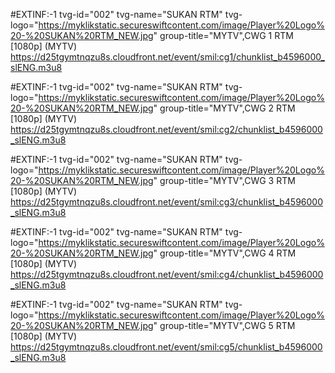 #EXTINF:-1 tvg-id="002" tvg-name="SUKAN RTM" tvg-logo="https://myklikstatic.secureswiftcontent.com/image/Player%20Logo%20-%20SUKAN%20RTM_NEW.jpg" group-title="MYTV",CWG 1 RTM [1080p] (MYTV)
https://d25tgymtnqzu8s.cloudfront.net/event/smil:cg1/chunklist_b4596000_slENG.m3u8

#EXTINF:-1 tvg-id="002" tvg-name="SUKAN RTM" tvg-logo="https://myklikstatic.secureswiftcontent.com/image/Player%20Logo%20-%20SUKAN%20RTM_NEW.jpg" group-title="MYTV",CWG 2 RTM [1080p] (MYTV)
https://d25tgymtnqzu8s.cloudfront.net/event/smil:cg2/chunklist_b4596000_slENG.m3u8

#EXTINF:-1 tvg-id="002" tvg-name="SUKAN RTM" tvg-logo="https://myklikstatic.secureswiftcontent.com/image/Player%20Logo%20-%20SUKAN%20RTM_NEW.jpg" group-title="MYTV",CWG 3 RTM [1080p] (MYTV)
https://d25tgymtnqzu8s.cloudfront.net/event/smil:cg3/chunklist_b4596000_slENG.m3u8

#EXTINF:-1 tvg-id="002" tvg-name="SUKAN RTM" tvg-logo="https://myklikstatic.secureswiftcontent.com/image/Player%20Logo%20-%20SUKAN%20RTM_NEW.jpg" group-title="MYTV",CWG 4 RTM [1080p] (MYTV)
https://d25tgymtnqzu8s.cloudfront.net/event/smil:cg4/chunklist_b4596000_slENG.m3u8

#EXTINF:-1 tvg-id="002" tvg-name="SUKAN RTM" tvg-logo="https://myklikstatic.secureswiftcontent.com/image/Player%20Logo%20-%20SUKAN%20RTM_NEW.jpg" group-title="MYTV",CWG 5 RTM [1080p] (MYTV)
https://d25tgymtnqzu8s.cloudfront.net/event/smil:cg5/chunklist_b4596000_slENG.m3u8

